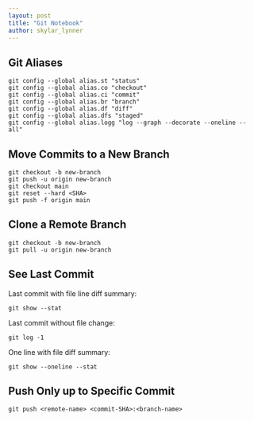 ```yaml
---
layout: post
title: "Git Notebook"
author: skylar_lynner
---
```


## Git Aliases

```
git config --global alias.st "status"
git config --global alias.co "checkout"
git config --global alias.ci "commit"
git config --global alias.br "branch"
git config --global alias.df "diff"
git config --global alias.dfs "staged"
git config --global alias.logg "log --graph --decorate --oneline --all"
```

## Move Commits to a New Branch

```
git checkout -b new-branch
git push -u origin new-branch
git checkout main
git reset --hard <SHA>
git push -f origin main
```

## Clone a Remote Branch

```
git checkout -b new-branch
git pull -u origin new-branch
```

## See Last Commit

Last commit with file line diff summary:

```
git show --stat
```

Last commit without file change:

```
git log -1
```

One line with file diff summary:

```
git show --oneline --stat
```

## Push Only up to Specific Commit

```
git push <remote-name> <commit-SHA>:<branch-name>
```
